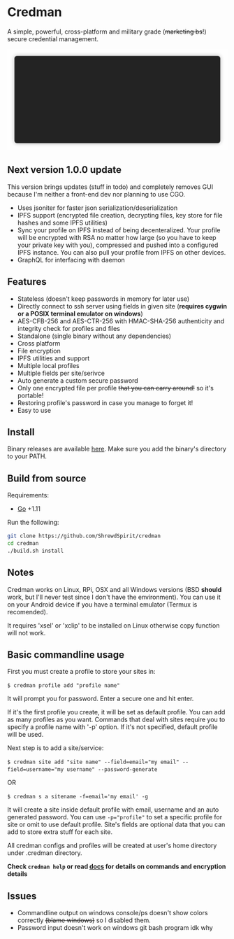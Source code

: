 Credman
=====
A simple, powerful, cross-platform and military grade (~~marketing bs~~!) secure credential management.

<p align="center"><img src="/img/demo.gif?raw=true"/></p>

## Next version 1.0.0 update
This version brings updates (stuff in todo) and completely removes GUI because I'm neither a front-end dev nor planning to use CGO.
- Uses jsoniter for faster json serialization/deserialization
- IPFS support (encrypted file creation, decrypting files, key store for file hashes and some IPFS utilities)
- Sync your profile on IPFS instead of being decenteralized. Your profile will be encrypted with RSA no matter how large (so you have to keep your private key with you), compressed and pushed into a configured IPFS instance. You can also pull your profile from IPFS on other devices.
- GraphQL for interfacing with daemon

## Features
- Stateless (doesn't keep passwords in memory for later use)
- Directly connect to ssh server using fields in given site (**requires cygwin or a POSIX terminal emulator on windows**)
- AES-CFB-256 and AES-CTR-256 with HMAC-SHA-256 authenticity and integrity check for profiles and files
- Standalone (single binary without any dependencies)
- Cross platform
- File encryption
- IPFS utilities and support
- Multiple local profiles
- Multiple fields per site/serivce
- Auto generate a custom secure password
- Only one encrypted file per profile ~~that you can carry around!~~ so it's portable!
- Restoring profile's password in case you manage to forget it!
- Easy to use

## Install
Binary releases are available [here](https://github.com/ShrewdSpirit/credman/releases/latest). Make sure you add the binary's directory to your PATH.

## Build from source
Requirements:
- [Go](https://golang.org/dl/) +1.11

Run the following:
```bash
git clone https://github.com/ShrewdSpirit/credman
cd credman
./build.sh install
```

## Notes
Credman works on Linux, RPi, OSX and all Windows versions (BSD **should** work, but I'll never test since I don't have the environment).
You can use it on your Android device if you have a terminal emulator (Termux is recomended).

It requires 'xsel' or 'xclip' to be installed on Linux otherwise copy function will not work.

## Basic commandline usage

First you must create a profile to store your sites in:

`$ credman profile add "profile name"`

It will prompt you for password. Enter a secure one and hit enter.

If it's the first profile you create, it will be set as default profile. You can add as many profiles as you want.
Commands that deal with sites require you to specify a profile name with '-p' option. If it's not specified, default profile will be used.

Next step is to add a site/service:

`$ credman site add "site name" --field=email="my email" --field=username="my username" --password-generate`

OR

`$ credman s a sitename -f=email='my email' -g`

It will create a site inside default profile with email, username and an auto generated password.
You can use `-p="profile"` to set a specific profile for site or omit to use default profile.
Site's fields are optional data that you can add to store extra stuff for each site.

All credman configs and profiles will be created at user's home directory under .credman directory.

**Check `credman help` or read [docs](https://github.com/ShrewdSpirit/credman/blob/master/Docs.md) for details on commands and encryption details**

## Issues
- Commandline output on windows console/ps doesn't show colors correctly ~~(blame windows)~~ so I disabled them.
- Password input doesn't work on windows git bash program idk why
